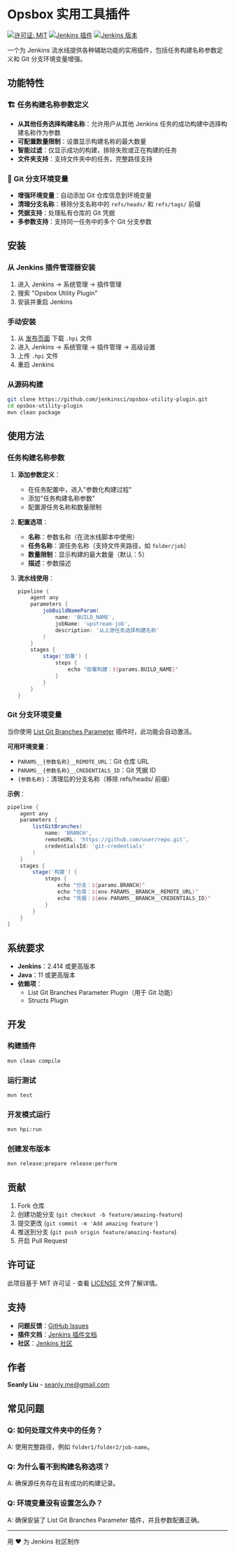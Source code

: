 # Opsbox 实用工具插件

[![许可证: MIT](https://img.shields.io/badge/License-MIT-yellow.svg)](https://opensource.org/licenses/MIT)
[![Jenkins 插件](https://img.shields.io/jenkins/plugin/v/opsbox-utility-plugin.svg)](https://plugins.jenkins.io/opsbox-utility-plugin/)
[![Jenkins 版本](https://img.shields.io/badge/Jenkins-2.414+-blue.svg)](https://jenkins.io/)

一个为 Jenkins 流水线提供各种辅助功能的实用插件，包括任务构建名称参数定义和 Git 分支环境变量增强。

## 功能特性

### 🏗️ 任务构建名称参数定义
- **从其他任务选择构建名称**：允许用户从其他 Jenkins 任务的成功构建中选择构建名称作为参数
- **可配置数量限制**：设置显示构建名称的最大数量
- **智能过滤**：仅显示成功的构建，排除失败或正在构建的任务
- **文件夹支持**：支持文件夹中的任务，完整路径支持

### 🌿 Git 分支环境变量
- **增强环境变量**：自动添加 Git 仓库信息到环境变量
- **清理分支名称**：移除分支名称中的 `refs/heads/` 和 `refs/tags/` 前缀
- **凭据支持**：处理私有仓库的 Git 凭据
- **多参数支持**：支持同一任务中的多个 Git 分支参数

## 安装

### 从 Jenkins 插件管理器安装
1. 进入 Jenkins → 系统管理 → 插件管理
2. 搜索 "Opsbox Utility Plugin"
3. 安装并重启 Jenkins

### 手动安装
1. 从 [发布页面](https://github.com/jenkinsci/opsbox-utility-plugin/releases) 下载 `.hpi` 文件
2. 进入 Jenkins → 系统管理 → 插件管理 → 高级设置
3. 上传 `.hpi` 文件
4. 重启 Jenkins

### 从源码构建
```bash
git clone https://github.com/jenkinsci/opsbox-utility-plugin.git
cd opsbox-utility-plugin
mvn clean package
```

## 使用方法

### 任务构建名称参数

1. **添加参数定义**：
   - 在任务配置中，进入"参数化构建过程"
   - 添加"任务构建名称参数"
   - 配置源任务名称和数量限制

2. **配置选项**：
   - **名称**：参数名称（在流水线脚本中使用）
   - **任务名称**：源任务名称（支持文件夹路径，如 `folder/job`）
   - **数量限制**：显示构建的最大数量（默认：5）
   - **描述**：参数描述

3. **流水线使用**：
   ```groovy
   pipeline {
       agent any
       parameters {
           jobBuildNameParam(
               name: 'BUILD_NAME',
               jobName: 'upstream-job',
               description: '从上游任务选择构建名称'
           )
       }
       stages {
           stage('部署') {
               steps {
                   echo "部署构建：${params.BUILD_NAME}"
               }
           }
       }
   }
   ```

### Git 分支环境变量

当你使用 [List Git Branches Parameter](https://plugins.jenkins.io/list-git-branches-parameter/) 插件时，此功能会自动激活。

**可用环境变量**：
- `PARAMS__{参数名称}__REMOTE_URL`：Git 仓库 URL
- `PARAMS__{参数名称}__CREDENTIALS_ID`：Git 凭据 ID
- `{参数名称}`：清理后的分支名称（移除 refs/heads/ 前缀）

**示例**：
```groovy
pipeline {
    agent any
    parameters {
        listGitBranches(
            name: 'BRANCH',
            remoteURL: 'https://github.com/user/repo.git',
            credentialsId: 'git-credentials'
        )
    }
    stages {
        stage('构建') {
            steps {
                echo "分支：${params.BRANCH}"
                echo "仓库：${env.PARAMS__BRANCH__REMOTE_URL}"
                echo "凭据：${env.PARAMS__BRANCH__CREDENTIALS_ID}"
            }
        }
    }
}
```



## 系统要求

- **Jenkins**：2.414 或更高版本
- **Java**：11 或更高版本
- **依赖项**：
  - List Git Branches Parameter Plugin（用于 Git 功能）
  - Structs Plugin

## 开发

### 构建插件
```bash
mvn clean compile
```

### 运行测试
```bash
mvn test
```

### 开发模式运行
```bash
mvn hpi:run
```

### 创建发布版本
```bash
mvn release:prepare release:perform
```

## 贡献

1. Fork 仓库
2. 创建功能分支 (`git checkout -b feature/amazing-feature`)
3. 提交更改 (`git commit -m 'Add amazing feature'`)
4. 推送到分支 (`git push origin feature/amazing-feature`)
5. 开启 Pull Request

## 许可证

此项目基于 MIT 许可证 - 查看 [LICENSE](LICENSE) 文件了解详情。

## 支持

- **问题反馈**：[GitHub Issues](https://github.com/jenkinsci/opsbox-utility-plugin/issues)
- **插件文档**：[Jenkins 插件文档](https://plugins.jenkins.io/opsbox-utility-plugin/)
- **社区**：[Jenkins 社区](https://www.jenkins.io/chat/)

## 作者

**Seanly Liu** - [seanly.me@gmail.com](mailto:seanly.me@gmail.com)



## 常见问题

### Q: 如何处理文件夹中的任务？
A: 使用完整路径，例如 `folder1/folder2/job-name`。

### Q: 为什么看不到构建名称选项？
A: 确保源任务存在且有成功的构建记录。

### Q: 环境变量没有设置怎么办？
A: 确保安装了 List Git Branches Parameter 插件，并且参数配置正确。

---

用 ❤️ 为 Jenkins 社区制作 